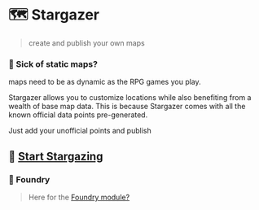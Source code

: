 # 🗺️ Stargazer
> create and publish your own maps

### 📍 Sick of static maps?
maps need to be as dynamic as the RPG games you play.

Stargazer allows you to customize locations while also benefiting from a wealth of base map data. This is because Stargazer comes with all the known official data points pre-generated.

Just add your unofficial points and publish

## 🌟 [Start Stargazing](https://stargazer.vercel.app)

### 🎲 Foundry
> Here for the [Foundry module?](https://github.com/CodaBool/map)
